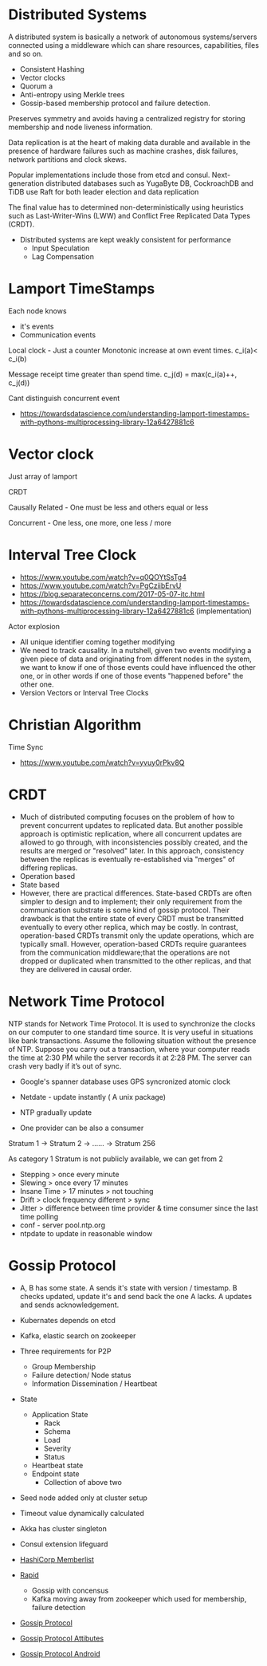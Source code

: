 # Distributed Systems

A distributed system is basically a network of autonomous systems/servers connected using a middleware which can share resources, capabilities, files and so on.

- Consistent Hashing
- Vector clocks 
- Quorum a
- Anti-entropy using Merkle trees
- Gossip-based membership protocol and failure detection.

Preserves symmetry and avoids having a centralized registry for storing membership and node liveness information.

Data replication is at the heart of making data durable and available in the presence of hardware failures such as machine crashes, disk failures, network partitions and clock skews. 

Popular implementations include those from etcd and consul. Next-generation distributed databases such as YugaByte DB, CockroachDB and TiDB use Raft for both leader election and data replication

The final value has to determined non-deterministically using heuristics such as Last-Writer-Wins (LWW) and Conflict Free Replicated Data Types (CRDT).

- Distributed systems are kept weakly consistent for performance
  - Input Speculation
  - Lag Compensation

# Lamport TimeStamps

Each node knows 
- it's events
- Communication events

Local clock - Just a counter
Monotonic increase at own event times.
c_i(a)< c_i(b)

Message receipt time greater than spend time.
c_j(d) = max(c_i(a)++, c_j(d))

Cant distinguish concurrent event

- https://towardsdatascience.com/understanding-lamport-timestamps-with-pythons-multiprocessing-library-12a6427881c6

# Vector clock
 Just array of lamport

 CRDT

 Causally Related - One must be less and others equal or less

 Concurrent - One less, one more, one less / more

# Interval Tree Clock
- https://www.youtube.com/watch?v=q0QOYtSsTg4
- https://www.youtube.com/watch?v=PgCziibErvU 
- https://blog.separateconcerns.com/2017-05-07-itc.html
- https://towardsdatascience.com/understanding-lamport-timestamps-with-pythons-multiprocessing-library-12a6427881c6 (implementation)

Actor explosion 
- All unique identifier coming together modifying
- We need to track causality. In a nutshell, given two events modifying a given piece of data and originating from different nodes in the system, we want to know if one of those events could have influenced the other one, or in other words if one of those events "happened before" the other one.
- Version Vectors or Interval Tree Clocks

# Christian Algorithm
Time Sync
- https://www.youtube.com/watch?v=yvuy0rPkv8Q


# CRDT
 - Much of distributed computing focuses on the problem of how to prevent concurrent updates to replicated data. But another possible approach is optimistic replication, where all concurrent updates are allowed to go through, with inconsistencies possibly created, and the results are merged or "resolved" later. In this approach, consistency between the replicas is eventually re-established via "merges" of differing replicas.
  - Operation based 
  - State based 
  - However, there are practical differences. State-based CRDTs are often simpler to design and to implement; their only requirement from the communication substrate is some kind of gossip protocol. Their drawback is that the entire state of every CRDT must be transmitted eventually to every other replica, which may be costly. In contrast, operation-based CRDTs transmit only the update operations, which are typically small. However, operation-based CRDTs require guarantees from the communication middleware;that the operations are not dropped or duplicated when transmitted to the other replicas, and that they are delivered in causal order.


# Network Time Protocol

NTP stands for Network Time Protocol. It is used to synchronize the clocks on our computer to one standard time source. It is very useful in situations like bank transactions. Assume the following situation without the presence of NTP. Suppose you carry out a transaction, where your computer reads the time at 2:30 PM while the server records it at 2:28 PM. The server can crash very badly if it’s out of sync.

- Google's spanner database uses GPS syncronized atomic clock

- Netdate - update instantly ( A unix package) 

- NTP gradually update 
- One provider can be also a consumer

Stratum 1 -> Stratum 2 -> ...... -> Stratum 256

As category 1 Stratum is not publicly available, we can get from 2

- Stepping > once every minute
- Slewing > once every 17 minutes
- Insane Time > 17 minutes > not touching
- Drift > clock frequency different > sync
- Jitter >   difference between time provider & time consumer since the last time polling
- conf - server pool.ntp.org
- ntpdate to update in reasonable window

# Gossip Protocol
- A, B has some state. A sends it's state with version / timestamp. B checks updated, update it's and send back the one A lacks. A updates and sends acknowledgement.
- Kubernates depends on etcd
- Kafka, elastic search on zookeeper
- Three requirements for P2P
  - Group Membership
  - Failure detection/ Node status
  - Information Dissemination / Heartbeat

- State
  - Application State
    - Rack
    - Schema
    - Load
    - Severity
    - Status 
  - Heartbeat state
  - Endpoint state 
    - Collection of above two  
- Seed node added only at cluster setup
- Timeout value dynamically calculated
- Akka has cluster singleton
- Consul extension lifeguard

- [HashiCorp Memberlist](https://github.com/hashicorp/memberlist)
- [Rapid](https://github.com/lalithsuresh/rapid) 
  - Gossip with concensus
  - Kafka moving away from zookeeper which used for membership, failure detection 
- [Gossip Protocol](https://www.youtube.com/watch?v=MPfAekq4f5I&ab_channel=DistributedSystemsConference)
- [Gossip Protocol Attibutes](https://www.youtube.com/watch?v=FuP1Fvrv6ZQ&ab_channel=PlanetCassandra )
- [Gossip Protocol Android](https://github.com/leonardogcsoares/Gossip-Protocol-Android)